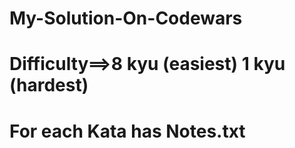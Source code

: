 # My-Solution-On-Codewars
<h1>Difficulty==>8 kyu (easiest) 1 kyu (hardest)</h1>
<h1>For each Kata has Notes.txt</h1>
